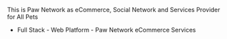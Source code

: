 This is Paw Network as eCommerce, Social Network and Services Provider for All Pets 
- Full Stack - Web Platform - Paw Network eCommerce Services
